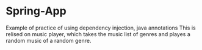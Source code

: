 # Spring-App
Example of practice of using dependency injection, java annotations
This is relised on music player, which takes the music list of genres and playes a random music of a random genre.
